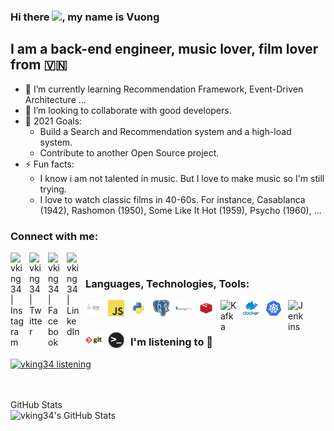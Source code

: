 ### Hi there <a href="https://www.instagram.com/vking34"><img src="https://media.giphy.com/media/hvRJCLFzcasrR4ia7z/giphy.gif" width="25px"></a>, my name is __Vuong__

## I am a back-end engineer, music lover, film lover from 🇻🇳

- 🌱 I’m currently learning Recommendation Framework, Event-Driven Architecture ...
- 👯 I’m looking to collaborate with good developers.
- 🥅 2021 Goals:
    - Build a Search and Recommendation system and a high-load system.
    - Contribute to another Open Source project.
- ⚡ Fun facts:
    - I know i am not talented in music. But I love to make music so I'm still trying.
    - I love to watch classic films in 40-60s. For instance, Casablanca (1942), Rashomon (1950), Some Like It Hot (1959), Psycho (1960), ...

### Connect with me:

[<img style="margin-right: 8px" align="left" alt="vking34 | Instagram" width="22px" src="https://cdn.jsdelivr.net/npm/simple-icons@v3/icons/instagram.svg" />][instagram]
[<img style="margin-right: 8px" align="left" alt="vking34 | Twitter" width="22px" src="https://cdn.jsdelivr.net/npm/simple-icons@v3/icons/twitter.svg" />][twitter]
[<img style="margin-right: 8px" align="left" alt="vking34 | Facebook" width="22px" src="https://cdn.jsdelivr.net/npm/simple-icons@v3/icons/facebook.svg" />][facebook]
[<img style="margin-right: 8px" align="left" alt="vking34 | LinkedIn" width="22px" src="https://cdn.jsdelivr.net/npm/simple-icons@v3/icons/linkedin.svg" />][linkedin]

<br />

### Languages, Technologies, Tools:
<img align="left" alt="Java" style="margin-right: 10px" width="26px" src="https://raw.githubusercontent.com/github/explore/80688e429a7d4ef2fca1e82350fe8e3517d3494d/topics/java/java.png" />

<img align="left" alt="JavaScript" style="margin-right: 10px" width="26px" src="https://raw.githubusercontent.com/github/explore/80688e429a7d4ef2fca1e82350fe8e3517d3494d/topics/javascript/javascript.png" />

<img align="left" alt="Python" style="margin-right: 10px" width="26px" src="https://raw.githubusercontent.com/github/explore/80688e429a7d4ef2fca1e82350fe8e3517d3494d/topics/python/python.png" />

<img align="left" alt="Postgres" style="margin-right: 10px" width="26px" src="https://raw.githubusercontent.com/github/explore/80688e429a7d4ef2fca1e82350fe8e3517d3494d/topics/postgresql/postgresql.png" />

<img align="left" alt="MongoDB" style="margin-right: 10px" width="26px" src="https://raw.githubusercontent.com/github/explore/80688e429a7d4ef2fca1e82350fe8e3517d3494d/topics/mongodb/mongodb.png" />

<img align="left" alt="Redis" style="margin-right: 10px" width="26px" src="https://raw.githubusercontent.com/github/explore/80688e429a7d4ef2fca1e82350fe8e3517d3494d/topics/redis/redis.png" />

<img align="left" alt="Kafka" style="margin-right: 10px" width="26px" src="https://cdn.jsdelivr.net/npm/simple-icons@v3/icons/apachekafka.svg" />

<img align="left" alt="Docker" style="margin-right: 10px" width="26px" src="https://raw.githubusercontent.com/github/explore/80688e429a7d4ef2fca1e82350fe8e3517d3494d/topics/docker/docker.png" />

<img align="left" alt="Kubernetes" style="margin-right: 10px" width="26px" src="https://raw.githubusercontent.com/github/explore/80688e429a7d4ef2fca1e82350fe8e3517d3494d/topics/kubernetes/kubernetes.png" />

<img align="left" alt="Jenkins" style="margin-right: 10px" width="26px" src="https://cdn.jsdelivr.net/npm/simple-icons@v3/icons/jenkins.svg" />

<img align="left" alt="Git" style="margin-right: 10px" width="26px" src="https://raw.githubusercontent.com/github/explore/80688e429a7d4ef2fca1e82350fe8e3517d3494d/topics/git/git.png" />

<img align="left" alt="Terminal" style="margin-right: 10px" width="26px" src="https://raw.githubusercontent.com/github/explore/80688e429a7d4ef2fca1e82350fe8e3517d3494d/topics/terminal/terminal.png" />

<br/>
<br/>

### I'm listening to 🎼

[<img src="https://spotify-api.vking34.vercel.app/api/spotify" alt="vking34 listening" width="350" />](https://open.spotify.com/user/21z3q7cfz5kwruusfb6yodafi)

<br/>
<br/>

<!-- <details> -->
  <summary>GitHub Stats</summary>

<img align="left" alt="vking34's GitHub Stats" src="https://github-readme-stats.codestackr.vercel.app/api?username=vking34&show_icons=true&hide_border=true" />

<!-- </details> -->

<br/>
<br/>
<br/>



[twitter]: https://twitter.com/VKing34
[facebook]: https://www.facebook.com/vking34/
[linkedin]: https://www.linkedin.com/in/vking34/
[instagram]: https://www.instagram.com/vking34/
